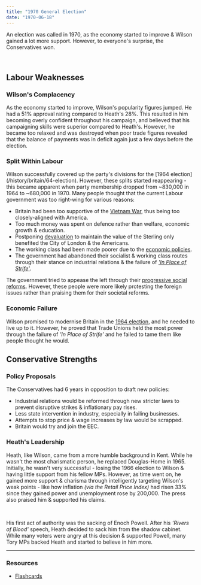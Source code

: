 ```yaml
---
title: "1970 General Election"
date: "1970-06-18"
---
```


An election was called in 1970, as the economy started to improve & Wilson gained a lot more support. However, to everyone's surprise, the Conservatives won.

<br />

<div class="dual">

<div>

## Labour Weaknesses

### Wilson's Complacency
As the economy started to improve, Wilson's popularity figures jumped. He had a 51% approval rating compared to Heath's 28%. This resulted in him becoming overly confident throughout his campaign, and believed that his campaigning skills were superior compared to Heath's. However, he became too relaxed and was destroyed when poor trade figures revealed that the balance of payments was in deficit again just a few days before the election.

<h3 id="labour-split">Split Within Labour</h3>
Wilson successfully covered up the party's divisions for the [1964 election](/history/britain/64-election). However, these splits started reappearing - this became apparent when party membership dropped from ~830,000 in 1964 to ~680,000 in 1970. Many people thought that the current Labour government was too right-wing for various reasons:

- Britain had been too supportive of the [Vietnam War](/history/britain/64-70-labour-society#vietnam-war), thus being too closely-aligned with America.
- Too much money was spent on defence rather than welfare, economic growth & education.
- Postponing [devaluation](/history/britain/64-70-labour-economy#devaluation) to maintain the value of the Sterling only benefited the City of London & the Americans.
- The working class had been made poorer due to the [economic policies](/history/britain/64-70-labour-economy).
- The government had abandoned their socialist & working class routes through their stance on industrial relations & the failure of [*'In Place of Strife'*](/history/britain/64-70-labour-economy#in-place-of-strife).

The government tried to appease the left through their [progressive social reforms](/history/britain/64-70-labour-society#reforms). However, these people were more likely protesting the foreign issues rather than praising them for their societal reforms.

### Economic Failure
Wilson promised to modernise Britain in the [1964 election](/history/britain/64-election), and he needed to live up to it. However, he proved that Trade Unions held the most power through the failure of *'In Place of Strife'* and he failed to tame them like people thought he would.

</div>
<div>

## Conservative Strengths

### Policy Proposals
The Conservatives had 6 years in opposition to draft new policies:

- Industrial relations would be reformed through new stricter laws to prevent disruptive strikes & inflationary pay rises.
- Less state intervention in industry, especially in failing businesses.
- Attempts to stop price & wage increases by law would be scrapped.
- Britain would try and join the EEC.

### Heath's Leadership
Heath, like Wilson, came from a more humble background in Kent. While he wasn't the most charismatic person, he replaced Douglas-Home in 1965. Initially, he wasn't very successful - losing the 1966 election to Wilson & having little support from his fellow MPs. However, as time went on, he gained more support & charisma through intelligently targeting Wilson's weak points - like how inflation *(via the Retail Price Index)* had risen 33% since they gained power and unemployment rose by 200,000. The press also praised him & supported his claims.

<br />

His first act of authority was the sacking of Enoch Powell. After his *'Rivers of Blood'* speech, Heath decided to sack him from the shadow cabinet. While many voters were angry at this decision & supported Powell, many Tory MPs backed Heath and started to believe in him more.

</div>

</div>

---

### Resources

- [Flashcards](/flashcards_britain_70-election.pdf)